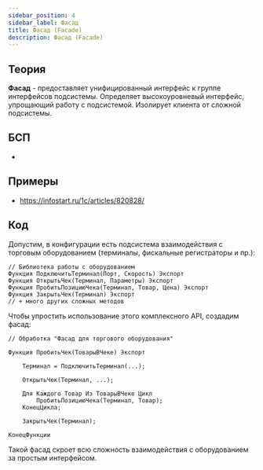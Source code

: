 ```yaml
---
sidebar_position: 4
sidebar_label: Фасад
title: Фасад (Facade)
description: Фасад (Facade)
---
```

## Теория
**Фасад** - предоставляет унифицированный интерфейс к группе интерфейсов подсистемы. Определяет высокоуровневый интерфейс, упрощающий работу с подсистемой. Изолирует клиента от сложной подсистемы.

## БСП
- 

## Примеры
- https://infostart.ru/1c/articles/820828/

## Код
Допустим, в конфигурации есть подсистема взаимодействия с торговым оборудованием (терминалы, фискальные регистраторы и пр.):
```
// Библиотека работы с оборудованием
Функция ПодключитьТерминал(Порт, Скорость) Экспорт
Функция ОткрытьЧек(Терминал, Параметры) Экспорт   
Функция ПробитьПозициюЧека(Терминал, Товар, Цена) Экспорт
Функция ЗакрытьЧек(Терминал) Экспорт
// + много других сложных методов
```
Чтобы упростить использование этого комплексного API, создадим фасад:
```
// Обработка "Фасад для торгового оборудования"

Функция ПробитьЧек(ТоварыВЧеке) Экспорт

    Терминал = ПодключитьТерминал(...);

    ОткрытьЧек(Терминал, ...);

    Для Каждого Товар Из ТоварыВЧеке Цикл
        ПробитьПозициюЧека(Терминал, Товар);  
    КонецЦикла;

    ЗакрытьЧек(Терминал); 

КонецФункции
```
Такой фасад скроет всю сложность взаимодействия с оборудованием за простым интерфейсом.
